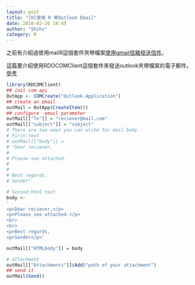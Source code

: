 ```yaml
---
layout: post
title: "[R]使用 R 寄Outlook Email"
date: 2018-02-26 18:45
author: "Shihs"
category: R
---
```


之前有介紹過使用mailR這個套件夾帶檔案[使用gmail信箱發送信件](https://shihs.github.io/blog/2016/07/17/R-%E4%BD%BF%E7%94%A8R%E7%99%BC%E9%80%81email/)。<br>


這篇要介紹使用RDOCOMClient這個套件來發送outlook夾帶檔案的電子郵件。<br>
[參考](https://stackoverflow.com/questions/26811679/sending-email-in-r-via-outlook)


```R
library(RDCOMClient)
## init com api
OutApp <- COMCreate("Outlook.Application")
## create an email 
outMail = OutApp$CreateItem(0)
## configure  email parameter 
outMail[["To"]] = "reciever@mail.com"
outMail[["subject"]] = "subject"
# There are two ways you can write for mail body
# First:text
# outMail[["body"]] = 
# "Dear reciever,
#                      
# Please see attached.
# 
# 
# Best regards,
# Sender"

# Second:html text
body <- 
'
<p>Dear reciever,</p>
<p>Please see attached.</p>
<br>
<br>
<p>Best regards,
<p>Sender</p>'

outMail[["HTMLbody"]] = body

# attachment
outMail[["Attachments"]]$Add("path of your attachment")
## send it                     
outMail$Send()


```